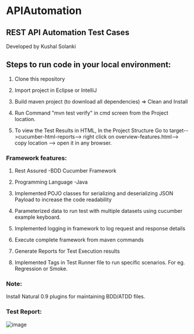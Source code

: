 # APIAutomation


## REST API Automation Test Cases

Developed by Kushal Solanki

## Steps to run code in your local environment:

1. Clone this repository

2. Import project in Eclipse or IntelliJ

3. Build maven project (to download all dependencies) => Clean and Install

4. Run Command "mvn test verify" in cmd screen from the Project location.

5. To view the Test Results in HTML, In the Project Structure Go to target-->cucumber-html-reports--> right click on overview-features.html--> copy location --> open it in any browser.

### Framework features:

1. Rest Assured -BDD Cucumber Framework

2. Programming Language -Java

3. Implemented POJO classes for serializing and deserializing JSON Payload to increase the code readability

4. Parameterized data to run test with multiple datasets using cucumber example keyboard.
 
5. Implemented logging in framework to log request and response details

6. Execute complete framework from maven commands

7. Generate Reports for Test Execution results 

8. Implemented Tags in Test Runner file to run specific scenarios. For eg. Regression or Smoke.

### Note:
Install Natural 0.9 plugins for maintaining BDD/ATDD files.

### Test Report:
![image](https://user-images.githubusercontent.com/54288957/214081573-5375347d-afd5-4579-9abe-f146e5440116.png)

